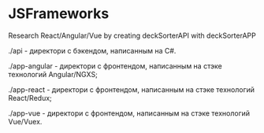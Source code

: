 # JSFrameworks
Research React/Angular/Vue by creating deckSorterAPI with deckSorterAPP


./api - директори с бэкендом, написанным на C#.

./app-angular - директори с фронтендом, написанным на стэке технологий Angular/NGXS;

./app-react - директори с фронтендом, написанным на стэке технологий React/Redux;

./app-vue - директори с фронтендом, написанным на стэке технологий Vue/Vuex.
